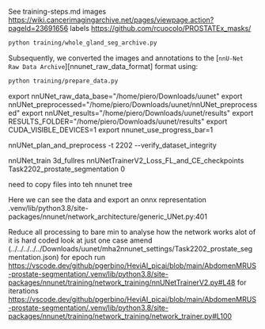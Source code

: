 See training-steps.md
images https://wiki.cancerimagingarchive.net/pages/viewpage.action?pageId=23691656
labels https://github.com/rcuocolo/PROSTATEx_masks/

```bash
python training/whole_gland_seg_archive.py
```

Subsequently, we converted the images and annotations to the [`nnU-Net Raw Data Archive`][nnunet_raw_data_format] format using:

```bash
python training/prepare_data.py
```


export nnUNet_raw_data_base="/home/piero/Downloads/uunet"
export nnUNet_preprocessed="/home/piero/Downloads/uunet/nnUNet_preprocessed"
export nnUNet_results="/home/piero/Downloads/uunet/results"
export RESULTS_FOLDER="/home/piero/Downloads/uunet/results"
export CUDA_VISIBLE_DEVICES=1
export nnunet_use_progress_bar=1

nnUNet_plan_and_preprocess -t 2202 --verify_dataset_integrity

nnUNet_train 3d_fullres nnUNetTrainerV2_Loss_FL_and_CE_checkpoints Task2202_prostate_segmentation 0

need to copy files into teh nnunet tree

Here we can see the data and export an onnx representation
.venv/lib/python3.8/site-packages/nnunet/network_architecture/generic_UNet.py:401

Reduce all processing to bare min to analyse how the network works
alot of it is hard coded
look at just one case
amend (../../../../../Downloads/uunet/mha2nnunet_settings/Task2202_prostate_segmentation.json)
for epoch run https://vscode.dev/github/pgerbino/HeviAI_picai/blob/main/AbdomenMRUS-prostate-segmentation/.venv/lib/python3.8/site-packages/nnunet/training/network_training/nnUNetTrainerV2.py#L48
for iterations https://vscode.dev/github/pgerbino/HeviAI_picai/blob/main/AbdomenMRUS-prostate-segmentation/.venv/lib/python3.8/site-packages/nnunet/training/network_training/network_trainer.py#L100
